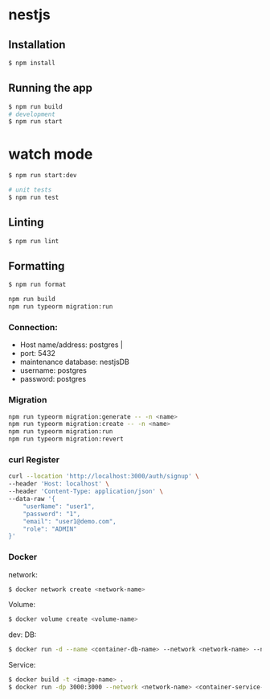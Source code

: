 # nestjs

## Installation

```bash
$ npm install
```

## Running the app

```bash
$ npm run build
# development
$ npm run start
```
# watch mode
```bash
$ npm run start:dev
```

```bash
# unit tests
$ npm run test
```

## Linting

```bash
$ npm run lint
```

## Formatting

```bash
$ npm run format
```

```bash
npm run build
npm run typeorm migration:run
```

### Connection:

- Host name/address: postgres | <container-db-name>
- port: 5432
- maintenance database: nestjsDB
- username: postgres
- password: postgres

### Migration
```bash
npm run typeorm migration:generate -- -n <name>
npm run typeorm migration:create -- -n <name>
npm run typeorm migration:run
npm run typeorm migration:revert
```

### curl Register
```bash
curl --location 'http://localhost:3000/auth/signup' \
--header 'Host: localhost' \
--header 'Content-Type: application/json' \
--data-raw '{
    "userName": "user1",
    "password": "1",
    "email": "user1@demo.com",
    "role": "ADMIN"
}'
```

### Docker
network:
```bash
$ docker network create <network-name>
```
Volume:
```bash
$ docker volume create <volume-name>
```
dev:
DB:
```bash
$ docker run -d --name <container-db-name> --network <network-name> --network-alias pgsql-dev -e POSTGRES_USER=postgres -e POSTGRES_PASSWORD=postgres -e POSTGRES_DB=nestjsDB -v <volume-name>:/var/lib/postgresql/data postgres
```
Service:
```bash
$ docker build -t <image-name> .
$ docker run -dp 3000:3000 --network <network-name> <container-service-name>
```